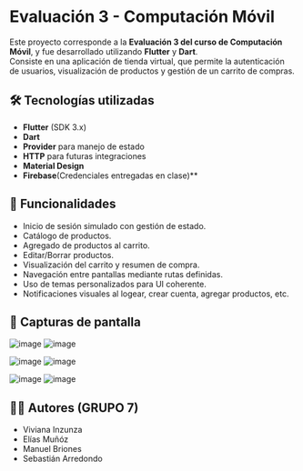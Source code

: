 # Evaluación 3 - Computación Móvil

Este proyecto corresponde a la **Evaluación 3 del curso de Computación Móvil**, y fue desarrollado utilizando **Flutter** y **Dart**.  
Consiste en una aplicación de tienda virtual, que permite la autenticación de usuarios, visualización de productos y gestión de un carrito de compras.

## 🛠️ Tecnologías utilizadas

- **Flutter** (SDK 3.x)
- **Dart**
- **Provider** para manejo de estado
- **HTTP** para futuras integraciones
- **Material Design**
- **Firebase**(Credenciales entregadas en clase)**

## 📱 Funcionalidades

- Inicio de sesión simulado con gestión de estado.
- Catálogo de productos.
- Agregado de productos al carrito.
- Editar/Borrar productos.
- Visualización del carrito y resumen de compra.
- Navegación entre pantallas mediante rutas definidas.
- Uso de temas personalizados para UI coherente.
- Notificaciones visuales al logear, crear cuenta, agregar productos, etc.

## 📸 Capturas de pantalla
![image](https://github.com/user-attachments/assets/31366542-fd7f-41e6-aabb-6d1b2068db4f) ![image](https://github.com/user-attachments/assets/8c4c970e-4adf-46ab-8280-a02765de68fb)

![image](https://github.com/user-attachments/assets/376c1b6f-a9a2-462b-ba8d-2376e90b37ae) ![image](https://github.com/user-attachments/assets/4ac0650f-217f-4028-a00a-a94bdc8971e0)

![image](https://github.com/user-attachments/assets/972f54e4-22e0-407b-88cf-05f7fda45b2b) ![image](https://github.com/user-attachments/assets/332fc1b4-438a-4e47-b9ae-79e4b19d8ab6)

## 👨‍💻 Autores (GRUPO 7)
-  Viviana Inzunza
-  Elías Muñóz
-  Manuel Briones
-  Sebastián Arredondo
